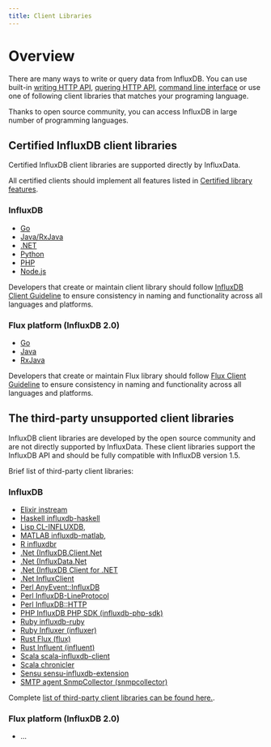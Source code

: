 ```yaml
---
title: Client Libraries
---
```


# Overview

There are many ways to write or query data from InfluxDB. You can use built-in [writing HTTP API](/influxdb/v1.6/guides/writing_data/), 
[quering HTTP API](/influxdb/v1.6/guides/querying_data/), [command line interface](/influxdb/v1.6/tools/shell/) or 
use one of following client libraries that matches your programing language.  

Thanks to open source community, you can access InfluxDB in large number of programming languages. 

## Certified InfluxDB client libraries

Certified InfluxDB client libraries are supported directly by InfluxData. 

All certified clients should implement all features listed in [Certified library features](/client_libraries/certification/features/).

### InfluxDB

* [Go](https://github.com/influxdata/influxdb/tree/master/client) 
* [Java/RxJava](/client_libraries/libraries/java) 
* [.NET](https://.....) 
* [Python](https://github.com/influxdb/influxdb-python) 
* [PHP](https://github.com/influxdb/influxdb-php) 
* [Node.js](https://github.com/node-influx/node-influx)

Developers that create or maintain client library should follow [InfluxDB Client Guideline](/client_libraries/certification/influxdb/)
to ensure consistency in naming and functionality across all languages and platforms.

### Flux platform (InfluxDB 2.0)
* [Go](https://github.com/influxdata/influxdb-java)
* [Java](https://github.com/bonitoo-io/flux-java) 
* [RxJava](https://github.com/bonitoo-io/influxdb-java-reactive)

Developers that create or maintain Flux library should follow [Flux Client Guideline](/client_libraries/certification/flux/)
to ensure consistency in naming and functionality across all languages and platforms.

## The third-party unsupported client libraries

InfluxDB client libraries are developed by the open source community and are not directly supported by InfluxData. 
These client libraries support the InfluxDB API and should be fully compatible with InfluxDB version 1.5. 
 
Brief list of third-party client libraries:
   
### InfluxDB

* [Elixir instream](https://github.com/mneudert/instream)
* [Haskell influxdb-haskell](https://github.com/maoe/influxdb-haskell)
* [Lisp CL-INFLUXDB](https://github.com/mmaul/cl-influxdb),
* [MATLAB influxdb-matlab](https://github.com/EnricSala/influxdb-matlab),
* [R influxdbr](https://cran.r-project.org/web/packages/influxdbr/)
* [.Net (InfluxDB.Client.Net](https://github.com/AdysTech/InfluxDB.Client.Net)
* [.Net (InfluxData.Net](https://github.com/pootzko/InfluxData.Net)
* [.Net (InfluxDB Client for .NET](https://github.com/MikaelGRA/InfluxDB.Client)
* [.Net InfluxClient](https://github.com/danesparza/InfluxClient)
* [Perl AnyEvent::InfluxDB](https://github.com/ajgb/anyevent-influxdb)
* [Perl InfluxDB-LineProtocol](http://search.cpan.org/~domm/InfluxDB-LineProtocol/)
* [Perl InfluxDB::HTTP](https://github.com/raphaelthomas/InfluxDB-HTTP)
* [PHP InfluxDB PHP SDK (influxdb-php-sdk)](https://github.com/corley/influxdb-php-sdk)
* [Ruby influxdb-ruby](https://github.com/influxdb/influxdb-ruby)
* [Ruby Influxer (influxer)](https://github.com/palkan/influxer)
* [Rust Flux (flux)](https://crates.io/crates/flux)
* [Rust Influent (influent)](https://crates.io/crates/influent)
* [Scala scala-influxdb-client](https://github.com/paulgoldbaum/scala-influxdb-client)
* [Scala chronicler](https://github.com/fsanaulla/chronicler)
* [Sensu sensu-influxdb-extension](https://github.com/jhrv/sensu-influxdb-extension)
* [SMTP agent SnmpCollector (snmpcollector)](https://github.com/toni-moreno/snmpcollector)

Complete [list of third-party client libraries can be found here.](/client_libraries/libraries/third_party).

### Flux platform (InfluxDB 2.0)
* ...

